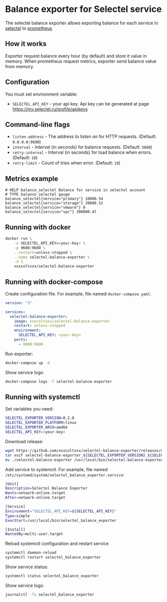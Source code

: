 # Balance exporter for Selectel service

The selectel balance exporter allows exporting balance for each service in [selectel](https://selectel.ru) to [prometheus](https://prometheus.io)

## How it works
Exporter request balance every hour (by default) and store it value in memory.
When prometheus request metrics, exporter send balance value from memory.

## Configuration
You must set environment variable:

* `SELECTEL_API_KEY` - your api key. Api key can be generated at page https://my.selectel.ru/profile/apikeys

## Command-line flags

* `listen-address` - The address to listen on for HTTP requests. (Default: `0.0.0.0:9600`)
* `interval` - Interval (in seconds) for balance requests. (Default: `3600`)
* `retry-interval` - Interval (in seconds) for load balance when errors. (Default: `10`)
* `retry-limit` - Count of tries when error. (Default: `10`)

## Metrics example
```
# HELP balance_selectel Balance for service in selectel account
# TYPE balance_selectel gauge
balance_selectel{service="primary"} 10000.54
balance_selectel{service="storage"} 20000.52
balance_selectel{service="vmware"} 0
balance_selectel{service="vpc"} 300000.47
```


## Running with docker

```sh
docker run \
    -e SELECTEL_API_KEY=<your-key> \
    -p 9600:9600 \
    --restart=unless-stopped \
    --name selectel-balance-exporter \
    -d \
    xxxcoltxxx/selectel-balance-exporter
```

## Running with docker-compose

Create configuration file. For example, file named `docker-compose.yaml`:

```yaml
version: "3"

services:
  selectel-balance-exporter:
    image: xxxcoltxxx/selectel-balance-exporter
    restart: unless-stopped
    environment:
      SELECTEL_API_KEY: <your-key>
    ports:
      - 9600:9600
```

Run exporter:
```sh
docker-compose up -d
```

Show service logs:
```sh
docker-compose logs -f selectel-balance-exporter
```

## Running with systemctl

Set variables you need:
```sh
SELECTEL_EXPORTER_VERSION=0.2.0
SELECTEL_EXPORTER_PLATFORM=linux
SELECTEL_EXPORTER_ARCH=amd64
SELECTEL_API_KEY=<your-key>
```

Download release:
```sh
wget https://github.com/xxxcoltxxx/selectel-balance-exporter/releases/download/v${SELECTEL_EXPORTER_VERSION}/selectel-balance-exporter_${SELECTEL_EXPORTER_VERSION}_${SELECTEL_EXPORTER_PLATFORM}_${SELECTEL_EXPORTER_ARCH}.tar.gz
tar xvzf selectel-balance-exporter_${SELECTEL_EXPORTER_VERSION}_${SELECTEL_EXPORTER_PLATFORM}_${SELECTEL_EXPORTER_ARCH}.tar.gz
mv ./selectel-balance-exporter /usr/local/bin/selectel-balance-exporter
```

Add service to systemctl. For example, file named `/etc/systemd/system/selectel_balance_exporter.service`:
```sh
[Unit]
Description=Selectel Balance Exporter
Wants=network-online.target
After=network-online.target

[Service]
Environment="SELECTEL_API_KEY=${SELECTEL_API_KEY}"
Type=simple
ExecStart=/usr/local/bin/selectel_balance_exporter

[Install]
WantedBy=multi-user.target
```

Reload systemctl configuration and restart service
```sh
systemctl daemon-reload
systemctl restart selectel_balance_exporter
```

Show service status:
```sh
systemctl status selectel_balance_exporter
```

Show service logs:
```sh
journalctl -fu selectel_balance_exporter
```
